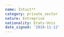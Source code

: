 ```yaml
---
name: Intuit**
category: private_sector
nature: Entreprise
nationality: Etats-Unis
date_signed: '2018-11-12'
---
```

    